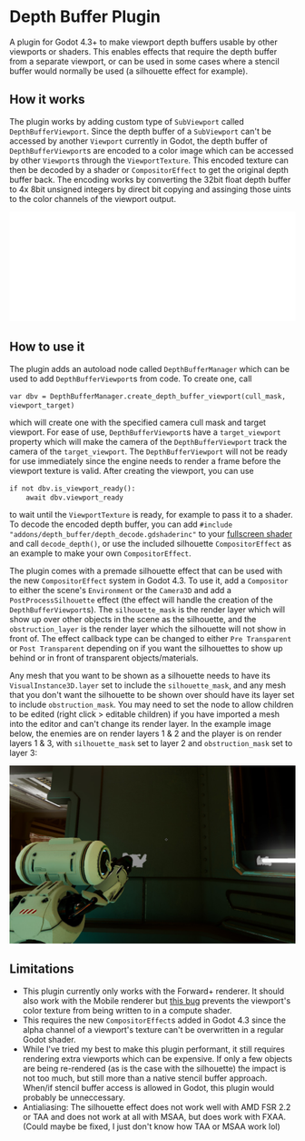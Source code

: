 # Depth Buffer Plugin
A plugin for Godot 4.3+ to make viewport depth buffers usable by other viewports or shaders. This enables effects that require the depth buffer from a separate viewport, or can be used in some cases where a stencil buffer would normally be used (a silhouette effect for example).

## How it works
The plugin works by adding custom type of `SubViewport` called `DepthBufferViewport`. Since the depth buffer of a `SubViewport` can't be accessed by another `Viewport` currently in Godot, the depth buffer of `DepthBufferViewport`s are encoded to a color image which can be accessed by other `Viewport`s through the `ViewportTexture`. This encoded texture can then be decoded by a shader or `CompositorEffect` to get the original depth buffer back. The encoding works by converting the 32bit float depth buffer to 4x 8bit unsigned integers by direct bit copying and assinging those uints to the color channels of the viewport output.

![Bit Conversion](addons/depth_buffer/image/bit_conversion.png)

## How to use it

The plugin adds an autoload node called `DepthBufferManager` which can be used to add `DepthBufferViewport`s from code. To create one, call

```
var dbv = DepthBufferManager.create_depth_buffer_viewport(cull_mask, viewport_target)
```

which will create one with the specified camera cull mask and target viewport. For ease of use, `DepthBufferViewport`s have a `target_viewport` property which will make the camera of the `DepthBufferViewport` track the camera of the `target_viewport`. The `DepthBufferViewport` will not be ready for use immediately since the engine needs to render a frame before the viewport texture is valid. After creating the viewport, you can use

```
if not dbv.is_viewport_ready():
    await dbv.viewport_ready
```

to wait until the `ViewportTexture` is ready, for example to pass it to a shader. To decode the encoded depth buffer, you can add `#include "addons/depth_buffer/depth_decode.gdshaderinc"` to your [fullscreen shader](https://docs.godotengine.org/en/stable/tutorials/shaders/advanced_postprocessing.html#) and call `decode_depth()`, or use the included silhouette `CompositorEffect` as an example to make your own `CompositorEffect`.

The plugin comes with a premade silhouette effect that can be used with the new `CompositorEffect` system in Godot 4.3. To use it, add a `Compositor` to either the scene's `Environment` or the `Camera3D` and add a `PostProcessSilhouette` effect (the effect will handle the creation of the `DepthBufferViewport`s). The `silhouette_mask` is the render layer which will show up over other objects in the scene as the silhouette, and the `obstruction_layer` is the render layer which the silhouette will not show in front of. The effect callback type can be changed to either `Pre Transparent` or `Post Transparent` depending on if you want the silhouettes to show up behind or in front of transparent objects/materials.

Any mesh that you want to be shown as a silhouette needs to have its `VisualInstance3D.layer` set to include the `silhouette_mask`, and any mesh that you don't want the silhouette to be shown over should have its layer set to include `obstruction_mask`. You may need to set the node to allow children to be edited (right click > editable children) if you have imported a mesh into the editor and can't change its render layer. In the example image below, the enemies are on render layers 1 & 2 and the player is on render layers 1 & 3, with `silhouette_mask` set to layer 2 and `obstruction_mask` set to layer 3:

![TPS Example](addons/depth_buffer/image/tps_example.jpg)

## Limitations
- This plugin currently only works with the Forward+ renderer. It should also work with the Mobile renderer but [this bug](https://github.com/godotengine/godot/issues/96737) prevents the viewport's color texture from being written to in a compute shader.
- This requires the new `CompositorEffect`s added in Godot 4.3 since the alpha channel of a viewport's texture can't be overwritten in a regular Godot shader.
- While I've tried my best to make this plugin performant, it still requires rendering extra viewports which can be expensive. If only a few objects are being re-rendered (as is the case with the silhouette) the impact is not too much, but still more than a native stencil buffer approach. When/if stencil buffer access is allowed in Godot, this plugin would probably be unneccessary.
- Antialiasing: The silhouette effect does not work well with AMD FSR 2.2 or TAA and does not work at all with MSAA, but does work with FXAA. (Could maybe be fixed, I just don't know how TAA or MSAA work lol)
